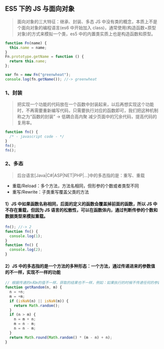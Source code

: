 ## ES5 下的 JS 与面向对象

> 面向对象的三大特征：继承、封装、多态
> JS 中没有类的概念，本质上不是个面向对象的编程语言(es6 中开始加入 class)，通常使用(构造函数+原型对象)的方式来模拟一个类，es5 中的内置类实质上也是构造函数和原型。

```javascript
function Fn(name) {
  this.name = name;
}
Fn.prototype.getName = function () {
  return this.name;
};

var fn = new Fn("greenwheat");
console.log(fn.getName()); //-> greenwheat
```

### 1、封装

> 把实现一个功能的代码放在一个函数中封装起来，以后再想实现这个功能时，不再需要重新编写代码，只需要执行对应的函数即可，我们把这种机制称之为“函数的封装” -> 低耦合高内聚
> 减少页面中的冗余代码，提高代码的复用率。

```javascript
function fn() {
  /* - javascript code - */
}
fn();
fn();
```

### 2、多态

> 后台语言\[Java|C#|ASP|NET|PHP|...\]中的多态指的是：重写、重载

- 重载/Reload：多个方法，方法名相同，但形参的个数或者类型不同
- 重写/Rewrite：子类重写覆盖父类的方法

#### 1）JS 中如果函数名称相同，后面的定义的函数会覆盖掉前面的函数，所以 JS 中不存在重载，但因为 JS 语言的松散性，可以在函数体内，通过判断传参的个数和数据类型来模拟重载。

```javascript
fn(); //-> 2
function fn() {
  console.log(1);
}
function fn() {
  console.log(2);
}
```

#### 2）JS 中的多态指的是一个方法的多种形态：一个方法，通过传递进来的参数值的不一样，实现不一样的功能

```javascript
// 根据传递的n和m的值不一样，获取的结果也不一样，例如：如果执行的时候不传递任何的参数，返回\[0, 1)之间的随机小数，如果传递了两个参数，且都为有效数字，那么返回的是\[n, m\]之间的随机数
function getRandom(n, m) {
  n = +n;
  m = +m;
  if (isNaN(n) || isNaN(m)) {
    return Math.random();
  }
  if (n > m) {
    n = m + n;
    m = n - m;
    n = n - m;
  }
  return Math.round(Math.random() * (m - n) + n);
}
```

